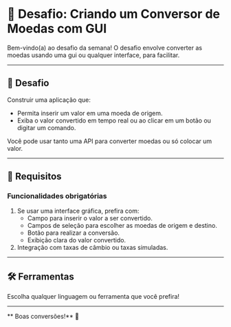 # 📝 Desafio: Criando um Conversor de Moedas com GUI

Bem-vindo(a) ao desafio da semana! O desafio envolve converter as moedas usando uma gui ou qualquer interface, para facilitar.

---

## 🎯 Desafio

Construir uma aplicação que:
- Permita inserir um valor em uma moeda de origem.
- Exiba o valor convertido em tempo real ou ao clicar em um botão ou digitar um comando.

Você pode usar tanto uma API para converter moedas ou só colocar um valor.

---

## 🚀 Requisitos

### **Funcionalidades obrigatórias**
1. Se usar uma interface gráfica, prefira com:
   - Campo para inserir o valor a ser convertido.
   - Campos de seleção para escolher as moedas de origem e destino.
   - Botão para realizar a conversão.
   - Exibição clara do valor convertido.
2. Integração com taxas de câmbio ou taxas simuladas.

---

## 🛠️ Ferramentas

Escolha qualquer linguagem ou ferramenta que você prefira!



---

** Boas conversões!** 🚀
